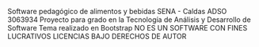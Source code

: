 Software pedagógico de alimentos y bebidas
SENA - Caldas
ADSO 3063934
Proyecto para grado en la Tecnología de Análisis y Desarrollo de Software
Tema realizado en Bootstrap
NO ES UN SOFTWARE CON FINES LUCRATIVOS
LICENCIAS BAJO DERECHOS DE AUTOR
